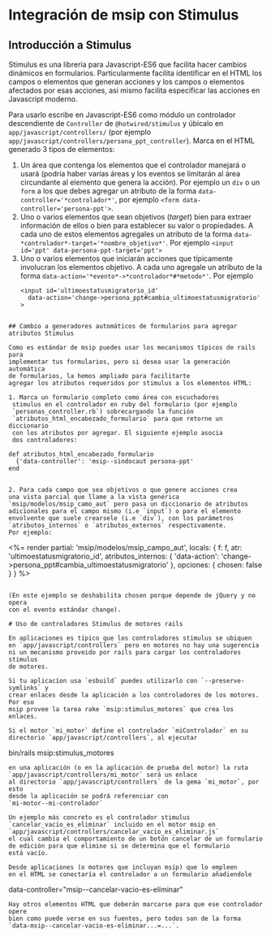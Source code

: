 # Integración de msip con Stimulus

## Introducción a Stimulus

Stimulus es una librería para Javascript-ES6 que facilita hacer cambios
dinámicos en formularios. Particularmente facilita identificar en el HTML 
los campos o elementos que generan acciones y los campos o elementos afectados 
por esas acciones, así mismo facilita especificar las acciones en Javascript 
moderno.


Para usarlo escribe en Javascript-ES6 como módulo un 
controlador descendiente de `Controller` de `@hotwired/stimulus` y
úbicalo en `app/javascript/controllers/` 
(por ejemplo `app/javascript/controllers/persona_ppt_controller`).
Marca en el HTML generado 3 tipos de elementos:
1. Un área que contenga los elementos que el controlador manejará o usará
   (podría haber varías áreas y los eventos se limitarán al área circundante
   al elemento que genera la acción).  Por ejemplo un `div` o un `form` a los
   que debes agregar un atributo de la forma 
   `data-controller='*controlador*'`, por ejemplo 
   `<form data-controller='persona-ppt'>`.
2. Uno o varios elementos que sean objetivos (*target*) bien para extraer 
   información de ellos o bien para establecer su valor o propiedades.
   A cada uno de estos elementos agregales un atributo de 
   la forma `data-*controlador*-target='*nombre_objetivo*'`. Por ejemplo
   `<input id='ppt' data-persona-ppt-target='ppt'>`
3. Uno o varios elementos que iniciarán acciones que típicamente involucran
   los elementos objetivo. A cada uno agregale un atributo de
   la forma `data-action='*evento*->*controlador*#*metodo*'`.
   Por ejemplo 
   ```
   <input id='ultimoestatusmigratorio_id'
     data-action='change->persona_ppt#cambia_ultimoestatusmigratorio'
   >
  ```

## Cambio a generadores automáticos de formularios para agregar atributos Stimulus

Como es estándar de msip puedes usar los mecanismos típicos de rails para
implementar tus formularios, pero si desea usar la generación automática
de formularios, la hemos ampliado para facilitarte
agregar los atributos requeridos por stimulus a los elementos HTML:

1. Marca un formulario completo como área con escuchadores 
   stimulus en el controlador en ruby del formulario (por ejemplo
   `personas_controller.rb`) sobrecargando la función 
   `atributos_html_encabezado_formulario` para que retorne un diccionario 
   con los atributos por agregar. El siguiente ejemplo asocia
   dos controladores:
   ```
    def atributos_html_encabezado_formulario
      {'data-controller': 'msip--sindocaut persona-ppt'
    end
   ```

2. Para cada campo que sea objetivos o que genere acciones crea
   una vista parcial que llame a la vista genérica 
   `msip/modelos/msip_camo_aut` pero pasa un diccionario de atributos 
   adicionales para el campo mismo (i.e `input`) o para el elemento 
   envolvente que suele crearsele (i.e `div`), con los parámetros
   `atributos_internos` o `atributos_externos` respectivamente.  
   Por ejemplo:
  ```
  <%= render partial: 'msip/modelos/msip_campo_aut',
    locals: {
      f: f, 
      atr: 'ultimoestatusmigratorio_id', 
      atributos_internos: {
        'data-action': 'change->persona_ppt#cambia_ultimoestatusmigratorio'
      },
      opciones: {
        chosen: false 
      }
    }
  %>
  ```

(En este ejemplo se deshabilita chosen porque depende de jQuery y no opera 
con el evento estándar change).

# Uso de controladores Stimulus de motores rails

En aplicaciones es típico que los controladores stimulus se ubiquen
en `app/javascript/controllers` pero en motores no hay una sugerencia
ni un mecanismo proveido por rails para cargar los controladores stimulus
de motores.

Si tu aplicacíon usa `esbuild` puedes utilizarlo con `--preserve-symlinks` y
crear enlaces desde la aplicación a los controladores de los motores. Por eso
msip provee la tarea rake `msip:stimulus_motores` que crea los enlaces.

Si el motor `mi_motor` define el controlador `miControlador` en su
directorio `app/javascript/controllers`, al ejecutar
```
bin/rails msip:stimulus_motores
``` 
en una aplicación (o en la aplicación de prueba del motor) la ruta
`app/javascript/controllers/mi_motor` será un enlace
al directorio `app/javascript/controllers` de la gema `mi_motor`, por esto
desde la aplicación se podrá referenciar con
`mi-motor--mi-controlador`

Un ejemplo más concreto es el controlador stimulus 
`cancelar_vacio_es_eliminar` incluido en el motor msip en
`app/javascript/controllers/cancelar_vacio_es_eliminar.js` 
el cual cambia el comportamiento de un botón cancelar de un formulario
de edición para que elimine si se determina que el formulario
está vacío.

Desde aplicaciones (o motores que incluyan msip) que lo empleen
en el HTML se conectaría el controlador a un formulario añadiendole
```
data-controller="msip--cancelar-vacio-es-eliminar"
```
Hay otros elementos HTML que deberán marcarse para que ese controlador opere
bien como puede verse en sus fuentes, pero todos son de la forma 
`data-msip--cancelar-vacio-es-eliminar...=...`.

